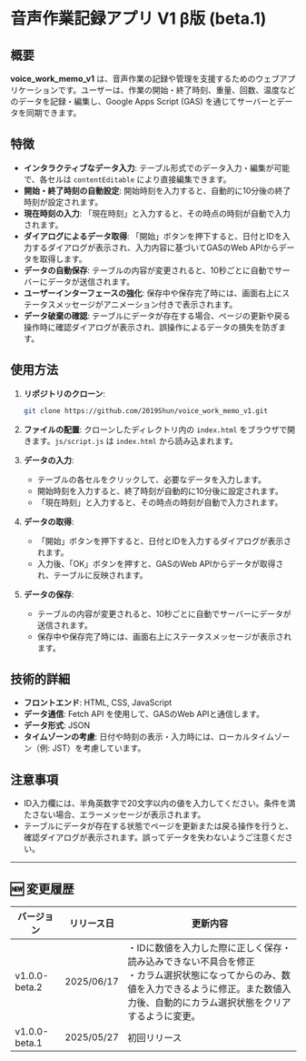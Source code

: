 # 音声作業記録アプリ V1 β版 (beta.1)

## 概要

**voice\_work\_memo\_v1** は、音声作業の記録や管理を支援するためのウェブアプリケーションです。ユーザーは、作業の開始・終了時刻、重量、回数、温度などのデータを記録・編集し、Google Apps Script (GAS) を通じてサーバーとデータを同期できます。

## 特徴

* **インタラクティブなデータ入力**: テーブル形式でのデータ入力・編集が可能で、各セルは `contentEditable` により直接編集できます。
* **開始・終了時刻の自動設定**: 開始時刻を入力すると、自動的に10分後の終了時刻が設定されます。
* **現在時刻の入力**: 「現在時刻」と入力すると、その時点の時刻が自動で入力されます。
* **ダイアログによるデータ取得**: 「開始」ボタンを押下すると、日付とIDを入力するダイアログが表示され、入力内容に基づいてGASのWeb APIからデータを取得します。
* **データの自動保存**: テーブルの内容が変更されると、10秒ごとに自動でサーバーにデータが送信されます。
* **ユーザーインターフェースの強化**: 保存中や保存完了時には、画面右上にステータスメッセージがアニメーション付きで表示されます。
* **データ破棄の確認**: テーブルにデータが存在する場合、ページの更新や戻る操作時に確認ダイアログが表示され、誤操作によるデータの損失を防ぎます。

## 使用方法

1. **リポジトリのクローン**:

   ```bash
   git clone https://github.com/2019Shun/voice_work_memo_v1.git
   ```

2. **ファイルの配置**:
   クローンしたディレクトリ内の `index.html` をブラウザで開きます。`js/script.js` は `index.html` から読み込まれます。

3. **データの入力**:

   * テーブルの各セルをクリックして、必要なデータを入力します。
   * 開始時刻を入力すると、終了時刻が自動的に10分後に設定されます。
   * 「現在時刻」と入力すると、その時点の時刻が自動で入力されます。

4. **データの取得**:

   * 「開始」ボタンを押下すると、日付とIDを入力するダイアログが表示されます。
   * 入力後、「OK」ボタンを押すと、GASのWeb APIからデータが取得され、テーブルに反映されます。

5. **データの保存**:

   * テーブルの内容が変更されると、10秒ごとに自動でサーバーにデータが送信されます。
   * 保存中や保存完了時には、画面右上にステータスメッセージが表示されます。

## 技術的詳細

* **フロントエンド**: HTML, CSS, JavaScript
* **データ通信**: Fetch API を使用して、GASのWeb APIと通信します。
* **データ形式**: JSON
* **タイムゾーンの考慮**: 日付や時刻の表示・入力時には、ローカルタイムゾーン（例: JST）を考慮しています。

## 注意事項

* ID入力欄には、半角英数字で20文字以内の値を入力してください。条件を満たさない場合、エラーメッセージが表示されます。
* テーブルにデータが存在する状態でページを更新または戻る操作を行うと、確認ダイアログが表示されます。誤ってデータを失わないようご注意ください。

---

## 🆕 変更履歴

| バージョン | リリース日 | 更新内容 |
|------------|-----------|-----------|
| v1.0.0-beta.2 | 2025/06/17 | ・IDに数値を入力した際に正しく保存・読み込みできない不具合を修正<br> ・カラム選択状態になってからのみ、数値を入力できるように修正。また数値入力後、自動的にカラム選択状態をクリアするように変更。 |
| v1.0.0-beta.1 | 2025/05/27 | 初回リリース |